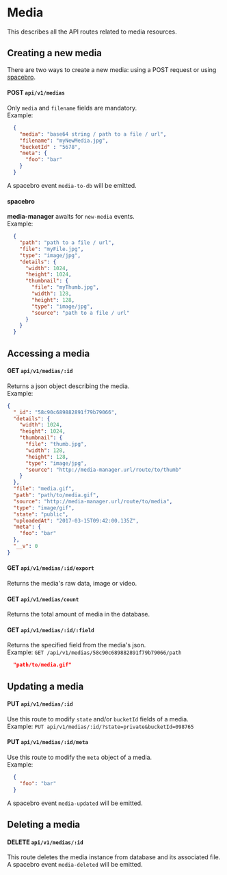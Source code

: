 # Media

This describes all the API routes related to media resources.  

## Creating a new media

There are two ways to create a new media: using a POST request or using [spacebro](https://github.com/spacebro/spacebro).  

#### POST `api/v1/medias`
Only `media` and `filename` fields are mandatory.  
Example:
```json
  {
    "media": "base64 string / path to a file / url",
    "filename": "myNewMedia.jpg",
    "bucketId" : "5678",
    "meta": {
      "foo": "bar"
    }
  }
```

A spacebro event `media-to-db` will be emitted.

#### spacebro
**media-manager** awaits for `new-media` events.  
Example:
```json
  {
    "path": "path to a file / url",
    "file": "myFile.jpg",
    "type": "image/jpg",
    "details": {
      "width": 1024,
      "height": 1024,
      "thumbnail": {
        "file": "myThumb.jpg",
        "width": 128,
        "height": 128,
        "type": "image/jpg",
        "source": "path to a file / url"
      }
    }
  }
```

## Accessing a media

#### GET `api/v1/medias/:id`
Returns a json object describing the media.  
Example:
```json
{
  "_id": "58c90c689882891f79b79066",
  "details": {
    "width": 1024,
    "height": 1024,
    "thumbnail": {
      "file": "thumb.jpg",
      "width": 128,
      "height": 128,
      "type": "image/jpg",
      "source": "http://media-manager.url/route/to/thumb"
    }
  },
  "file": "media.gif",
  "path": "path/to/media.gif",
  "source": "http://media-manager.url/route/to/media",
  "type": "image/gif",
  "state": "public",
  "uploadedAt": "2017-03-15T09:42:00.135Z",
  "meta": {
    "foo": "bar"
  },
  "__v": 0
}
```

#### GET `api/v1/medias/:id/export`
Returns the media's raw data, image or video.  

#### GET `api/v1/medias/count`
Returns the total amount of media in the database.  

#### GET `api/v1/medias/:id/:field`
Returns the specified field from the media's json.  
Example: `GET /api/v1/medias/58c90c689882891f79b79066/path`  
```json
  "path/to/media.gif"
```

## Updating a media

#### PUT `api/v1/medias/:id`
Use this route to modify `state` and/or `bucketId` fields of a media.  
Example: `PUT api/v1/medias/:id/?state=private&bucketId=098765`  

#### PUT `api/v1/medias/:id/meta`
Use this route to modify the `meta` object of a media.  
Example:
```json
  {
    "foo": "bar"
  }
```
A spacebro event `media-updated` will be emitted.

## Deleting a media

#### DELETE `api/v1/medias/:id`
This route deletes the media instance from database and its associated file.  
A spacebro event `media-deleted` will be emitted.
